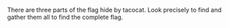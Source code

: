There are three parts of the flag hide by tacocat. Look precisely to find and gather them all to find the complete flag.
